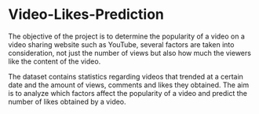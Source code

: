 # Video-Likes-Prediction
The objective of the project is to determine the popularity of a video on a video sharing website such as  YouTube, several factors are taken into consideration, not just the number of views  but also how much the viewers like the content of the video.

The dataset contains statistics regarding videos that trended at a certain date and the amount of views, comments and likes they obtained. The aim is to analyze which factors affect the popularity of a video and predict the number of likes obtained by a video.
